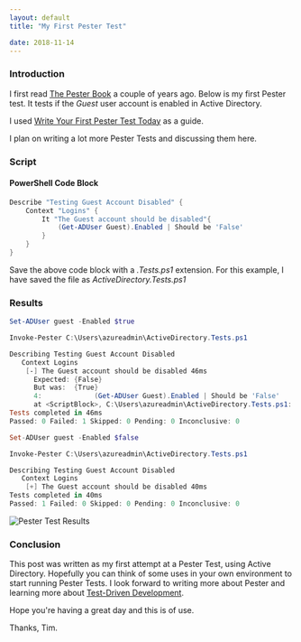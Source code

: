 ```yaml
---
layout: default
title: "My First Pester Test"

date: 2018-11-14
---
```

### Introduction
I first read [The Pester Book](https://leanpub.com/pesterbook) a couple of years ago. Below is my first Pester test. It tests if the *Guest* user account is enabled in Active Directory.

I used [Write Your First Pester Test Today](https://sqldbawithabeard.com/2017/11/16/write-your-first-pester-test-today/) as a guide.

I plan on writing a lot more Pester Tests and discussing them here.

### Script
#### PowerShell Code Block
```powershell
Describe "Testing Guest Account Disabled" {
    Context "Logins" {
        It "The Guest account should be disabled"{
            (Get-ADUser Guest).Enabled | Should be 'False'
        }
    }
}
```
Save the above code block with a *.Tests.ps1* extension. For this example, I have saved the file as *ActiveDirectory.Tests.ps1*

### Results
```powershell
Set-ADUser guest -Enabled $true

Invoke-Pester C:\Users\azureadmin\ActiveDirectory.Tests.ps1

Describing Testing Guest Account Disabled
   Context Logins
    [-] The Guest account should be disabled 46ms
      Expected: {False}
      But was:  {True}
      4:             (Get-ADUser Guest).Enabled | Should be 'False'
      at <ScriptBlock>, C:\Users\azureadmin\ActiveDirectory.Tests.ps1: line 4
Tests completed in 46ms
Passed: 0 Failed: 1 Skipped: 0 Pending: 0 Inconclusive: 0

Set-ADUser guest -Enabled $false

Invoke-Pester C:\Users\azureadmin\ActiveDirectory.Tests.ps1

Describing Testing Guest Account Disabled
   Context Logins
    [+] The Guest account should be disabled 40ms
Tests completed in 40ms
Passed: 1 Failed: 0 Skipped: 0 Pending: 0 Inconclusive: 0

```

![Pester Test Results](/assets/20181114/1-PesterTest.png")

### Conclusion
This post was written as my first attempt at a Pester Test, using Active Directory. Hopefully you can think of some uses in your own environment to start running Pester Tests. I look forward to writing more about Pester and learning more about [Test-Driven Development](https://en.wikipedia.org/wiki/Test-driven_development).

Hope you're having a great day and this is of use.

Thanks, Tim.

